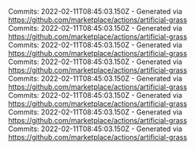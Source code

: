 Commits: 2022-02-11T08:45:03.150Z - Generated via https://github.com/marketplace/actions/artificial-grass
<br>
Commits: 2022-02-11T08:45:03.150Z - Generated via https://github.com/marketplace/actions/artificial-grass
<br>
Commits: 2022-02-11T08:45:03.150Z - Generated via https://github.com/marketplace/actions/artificial-grass
<br>
Commits: 2022-02-11T08:45:03.150Z - Generated via https://github.com/marketplace/actions/artificial-grass
<br>
Commits: 2022-02-11T08:45:03.150Z - Generated via https://github.com/marketplace/actions/artificial-grass
<br>
Commits: 2022-02-11T08:45:03.150Z - Generated via https://github.com/marketplace/actions/artificial-grass
<br>
Commits: 2022-02-11T08:45:03.150Z - Generated via https://github.com/marketplace/actions/artificial-grass
<br>
Commits: 2022-02-11T08:45:03.150Z - Generated via https://github.com/marketplace/actions/artificial-grass
<br>
